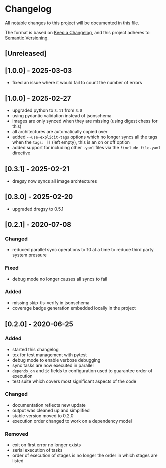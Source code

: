 # Changelog
All notable changes to this project will be documented in this file.

The format is based on [Keep a Changelog](https://keepachangelog.com/en/1.0.0/),
and this project adheres to [Semantic Versioning](https://semver.org/spec/v2.0.0.html).

## [Unreleased]

## [1.0.0] - 2025-03-03

- fixed an issue where it would fail to count the number of errors

## [1.0.0] - 2025-02-27

- upgraded python to `3.11` from `3.8`
- using pydantic validation instead of jsonschema
- images are only synced when they are missing (using digest chess for this)
- all architectures are automatically copied over
- added `--use-explicit-tags` options which no longer syncs all the tags when the `tags: []` (left empty), this is an on or off option
- added support for including other `.yaml` files via the `!include file.yaml` directive


## [0.3.1] - 2025-02-21

- dregsy now syncs all image archtectures

## [0.3.0] - 2025-02-20

- upgraded dregsy to 0.5.1

## [0.2.1] - 2020-07-08
### Changed
- reduced parallel sync operations to 10 at a time to reduce third party system pressure

### Fixed
- debug mode no longer causes all syncs to fail

### Added
- missing skip-tls-verify in jsonschema
- coverage badge generation embedded locally in the project

## [0.2.0] - 2020-06-25
### Added
- started this changelog
- tox for test management with pytest
- debug mode to enable verbose debugging
- sync tasks are now executed in parallel
- `depends_on` and `id` fields to configuration used to guarantee order of execution
- test suite which covers most significant aspects of the code

### Changed
- documentation reflects new update
- output was cleaned up and simplified
- stable version moved to 0.2.0
- execution order changed to work on a dependency model

### Removed
- exit on first error no longer exists
- serial execution of tasks
- order of execution of stages is no longer the order in which stages are listed